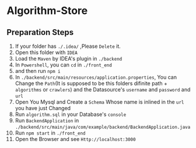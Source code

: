 # Algorithm-Store
## Preparation Steps
1. If your folder has `./.idea/` ,Please `Delete` it.
2. Open this folder with `IDEA` 
3. Load the `Maven` by IDEA's plugin in `./backend`
4. In `Powershell`, you can  `cd`  in `./front_end` 
5. and then run `npm i`
6. In `./backend/src/main/resources/application.properties`, You can Change the `Path`(It is supposed to be this folders difinite path + `algorithms` or `crawlers`) and the Datasource's `username` and `password` and `url`
7. Open You Mysql and Create a `Schema` Whose name is inlined in the `url` you have just Changed
8. Run `algorithm.sql` in your Database's `console`
9. Run `BackendApplication` in `./backend/src/main/java/com/example/backend/BackendApplication.java`
10. Run `npm start` in `./front_end`
11. Open the Browser and see `Http://localhost:3000`
